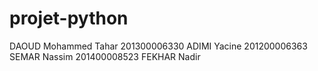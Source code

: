 # projet-python
DAOUD Mohammed Tahar 201300006330
ADIMI Yacine 201200006363
SEMAR Nassim 201400008523
FEKHAR Nadir 
